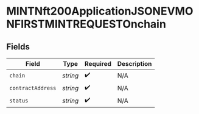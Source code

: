 # MINTNft200ApplicationJSONEVMONFIRSTMINTREQUESTOnchain


## Fields

| Field              | Type               | Required           | Description        |
| ------------------ | ------------------ | ------------------ | ------------------ |
| `chain`            | *string*           | :heavy_check_mark: | N/A                |
| `contractAddress`  | *string*           | :heavy_check_mark: | N/A                |
| `status`           | *string*           | :heavy_check_mark: | N/A                |